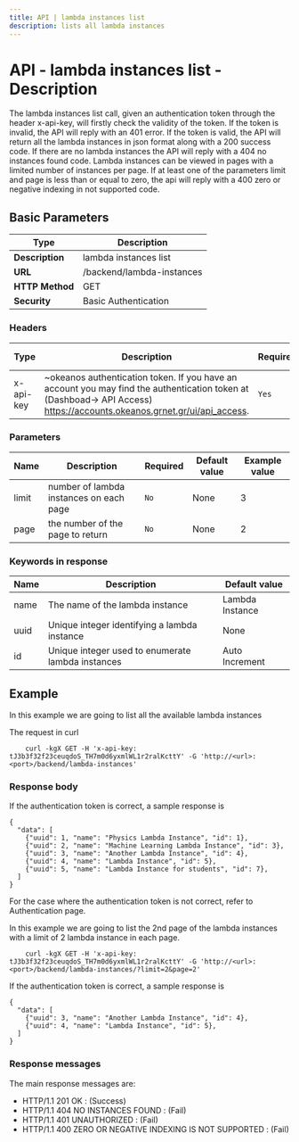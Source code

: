 ```yaml
---
title: API | lambda instances list
description: lists all lambda instances
---
```


# API - lambda instances list - Description

The lambda instances list call, given an authentication token through the header x-api-key,
will firstly check the validity of the token. If the token is invalid, the API will reply
with an 401 error. If the token is valid, the API will return all the lambda instances in
json format along with a 200 success code. If there are no lambda instances the API will reply with a 404 no instances found code. Lambda instances can be viewed in pages with a limited
number of instances per page. If at least one of the parameters limit and page is less than
or equal to zero, the api will reply with a 400 zero or negative indexing in not supported code.

## Basic Parameters

Type | Description |
-------|-----------------|
**Description** | lambda instances list
**URL**         | /backend/lambda-instances
**HTTP Method** | GET
**Security**    | Basic Authentication


### Headers

Type | Description | Required | Default value | Example value |
------|-------------|----------|---------------|---------------|
x-api-key | ~okeanos authentication token. If you have an account you may find the authentication token at (Dashboad-> API Access) https://accounts.okeanos.grnet.gr/ui/api_access. | `Yes` |None| tJ3b3f32f23ceuqdoS_TH7m0d6yxmlWL1r2ralKcttY


### Parameters

Name | Description | Required | Default value | Example value |
------|-------------|----------|---------------|---------------|
limit  | number of lambda instances on each page |`No` |None| 3
page   | the number of the page to return | `No` |None| 2

### Keywords in response
Name | Description | Default value |
------|------------|---------------|
name | The name of the lambda instance | Lambda Instance
uuid | Unique integer identifying a lambda instance | None
id   | Unique integer used to enumerate lambda instances | Auto Increment


## Example

In this example we are going to list all the available lambda instances

The request in curl

```
    curl -kgX GET -H 'x-api-key: tJ3b3f32f23ceuqdoS_TH7m0d6yxmlWL1r2ralKcttY' -G 'http://<url>:<port>/backend/lambda-instances'
```


### Response body

If the authentication token is correct, a sample response is

```
{
  "data": [
    {"uuid": 1, "name": "Physics Lambda Instance", "id": 1},
    {"uuid": 2, "name": "Machine Learning Lambda Instance", "id": 3},
    {"uuid": 3, "name": "Another Lambda Instance", "id": 4},
    {"uuid": 4, "name": "Lambda Instance", "id": 5},
    {"uuid": 5, "name": "Lambda Instance for students", "id": 7},
  ]
}
```

For the case where the authentication token is not correct, refer to Authentication page.

In this example we are going to list the 2nd page of the lambda instances with a limit of 2
lambda instance in each page.

```
    curl -kgX GET -H 'x-api-key: tJ3b3f32f23ceuqdoS_TH7m0d6yxmlWL1r2ralKcttY' -G 'http://<url>:<port>/backend/lambda-instances/?limit=2&page=2'
```

If the authentication token is correct, a sample response is

```
{
  "data": [
    {"uuid": 3, "name": "Another Lambda Instance", "id": 4},
    {"uuid": 4, "name": "Lambda Instance", "id": 5},
  ]
}
```

### Response messages

The main response messages are:

- HTTP/1.1 201 OK : (Success)
- HTTP/1.1 404 NO INSTANCES FOUND : (Fail)
- HTTP/1.1 401 UNAUTHORIZED : (Fail)
- HTTP/1.1 400 ZERO OR NEGATIVE INDEXING IS NOT SUPPORTED : (Fail)
